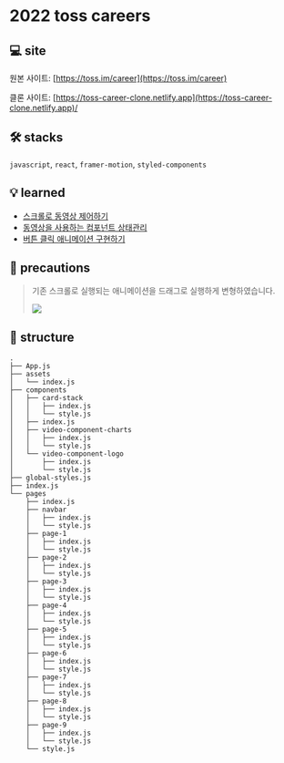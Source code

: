 # 2022 toss careers

## 💻 site

원본 사이트: [https://toss.im/career](https://toss.im/career)

클론 사이트: [https://toss-career-clone.netlify.app](https://toss-career-clone.netlify.app)/

## 🛠 stacks

`javascript`, `react`, `framer-motion`, `styled-components`

## 💡 learned

- [스크롤로 동영상 제어하기 ](https://velog.io/@kt5680608/%EC%8A%A4%ED%81%AC%EB%A1%A4%EB%A1%9C-%EB%8F%99%EC%98%81%EC%83%81-%EC%A0%9C%EC%96%B4%ED%95%98%EA%B8%B0)
- [동영상을 사용하는 컴포넌트 상태관리](https://velog.io/@kt5680608/%EB%8F%99%EC%98%81%EC%83%81%EC%9D%84-%EC%82%AC%EC%9A%A9%ED%95%98%EB%8A%94-%EC%BB%B4%ED%8F%AC%EB%84%8C%ED%8A%B8-%EC%83%81%ED%83%9C%EA%B4%80%EB%A6%AC)
- [버튼 클릭 애니메이션 구현하기](https://velog.io/@kt5680608/%EB%B2%84%ED%8A%BC-%ED%81%B4%EB%A6%AD-%EC%95%A0%EB%8B%88%EB%A9%94%EC%9D%B4%EC%85%98-%EA%B5%AC%ED%98%84%ED%95%98%EA%B8%B0)

## 📌 precautions

> 기존 스크롤로 실행되는 애니메이션을 드래그로 실행하게 변형하였습니다.
>
> ![](https://velog.velcdn.com/images/kt5680608/post/9ff7cfdb-8b17-4a3d-8f6d-4b9738404e0e/image.png)

## 📔 structure

```
.
├── App.js
├── assets
│   └── index.js
├── components
│   ├── card-stack
│   │   ├── index.js
│   │   └── style.js
│   ├── index.js
│   ├── video-component-charts
│   │   ├── index.js
│   │   └── style.js
│   └── video-component-logo
│       ├── index.js
│       └── style.js
├── global-styles.js
├── index.js
└── pages
    ├── index.js
    ├── navbar
    │   ├── index.js
    │   └── style.js
    ├── page-1
    │   ├── index.js
    │   └── style.js
    ├── page-2
    │   ├── index.js
    │   └── style.js
    ├── page-3
    │   ├── index.js
    │   └── style.js
    ├── page-4
    │   ├── index.js
    │   └── style.js
    ├── page-5
    │   ├── index.js
    │   └── style.js
    ├── page-6
    │   ├── index.js
    │   └── style.js
    ├── page-7
    │   ├── index.js
    │   └── style.js
    ├── page-8
    │   ├── index.js
    │   └── style.js
    ├── page-9
    │   ├── index.js
    │   └── style.js
    └── style.js
```
